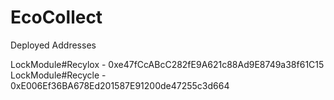 # EcoCollect

Deployed Addresses

LockModule#Recylox - 0xe47fCcABcC282fE9A621c88Ad9E8749a38f61C15
LockModule#Recycle - 0xE006Ef36BA678Ed201587E91200de47255c3d664